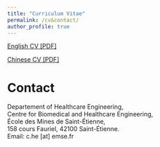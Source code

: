 ```yaml
---
title: "Curriculum Vitae"
permalink: /cv&contact/
author_profile: true
---
```


[English CV [PDF]](https://ieeexplore.ieee.org/author/37088527349)

[Chinese CV [PDF]](https://ieeexplore.ieee.org/author/37088527349)

# Contact
Departement of Healthcare Engineering, <br>
Centre for Biomedical and Healthcare Engineering, <br>
École des Mines de Saint-Étienne, <br>
158 cours Fauriel, 42100 Saint-Étienne. <br>
Email: c.he [at] emse.fr
